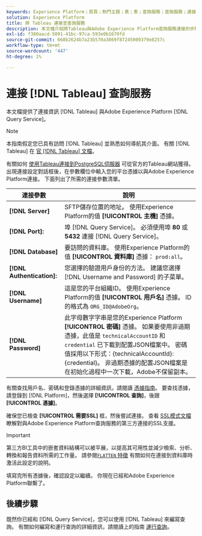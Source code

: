 ```yaml
---
keywords: Experience Platform；首頁；熱門主題；表；表；查詢服務；查詢服務；連接到查詢服務；
solution: Experience Platform
title: 將 Tableau 連接至查詢服務
description: 本文檔介紹將Tableau與Adobe Experience Platform查詢服務連接的步驟。
exl-id: f380aacd-5091-41bc-97ca-593e0b1670fd
source-git-commit: 668b2624b7a23b570a3869f87245009379e8257c
workflow-type: tm+mt
source-wordcount: '447'
ht-degree: 1%

---
```


# 連接 [!DNL Tableau] 查詢服務

本文檔提供了連接資訊 [!DNL Tableau] 與Adobe Experience Platform [!DNL Query Service]。

>[!NOTE]
>
> 本指南假定您已具有訪問 [!DNL Tableau] 並熟悉如何導航其介面。 有關 [!DNL Tableau] 在 [官 [!DNL Tableau] 文檔](https://help.tableau.com/current/pro/desktop/en-us/default.htm)。

有關如何 [使用Tableau連接到PostgreSQL伺服器](https://help.tableau.com/current/pro/desktop/en-us/examples_postgresql.htm) 可從官方的Tableau網站獲得。 出現連接設定對話框後，在參數欄位中輸入您的平台憑據以與Adobe Experience Platform連接。 下面列出了所需的連接參數清單。

| 連接參數 | 說明 |
|---|---|
| **[!DNL Server]** | SFTP儲存位置的地址。 使用Experience Platform的值 **[!UICONTROL 主機]** 憑據。 |
| **[!DNL Port]:** | 埠 [!DNL Query Service]。 必須使用埠 **80** 或 **5432** 連接 [!DNL Query Service]。 |
| **[!DNL Database]** | 要訪問的資料庫。 使用Experience Platform的值 **[!UICONTROL 資料庫]** 憑據： `prod:all`。 |
| **[!DNL Authentication]:** | 您選擇的驗證用戶身份的方法。 建議您選擇 [!DNL Username and Password] 的子菜單。 |
| **[!DNL Username]** | 這是您的平台組織ID。 使用Experience Platform的值 **[!UICONTROL 用戶名]** 憑據。 ID的格式為 `ORG_ID@AdobeOrg`。 |
| **[!DNL Password]** | 此字母數字字串是您的Experience Platform **[!UICONTROL 密碼]** 憑據。 如果要使用非過期憑據，此值是 `technicalAccountID` 和 `credential` 已下載到配置JSON檔案中。 密碼值採用以下形式：{technicalAccountId}:{credential}。 非過期憑據的配置JSON檔案是在初始化過程中一次下載，Adobe不保留副本。 |

有關查找用戶名、密碼和登錄憑據的詳細資訊，請閱讀 [憑據指南](../ui/credentials.md)。 要查找憑據，請登錄到 [!DNL Platform]，然後選擇 **[!UICONTROL 查詢]**，後跟 **[!UICONTROL 憑據]**。

確保您已檢查 **[!UICONTROL 需要SSL]** 框，然後嘗試連接。 查看 [SSL模式文檔](./ssl-modes.md) 瞭解對與Adobe Experience Platform查詢服務的第三方連接的SSL支援。

>[!IMPORTANT]
>
>第三方BI工具中的嵌套資料結構可以被平展，以提高其可用性並減少檢索、分析、轉換和報告資料所需的工作量。 請參閱[`FLATTEN` 特徵](../essential-concepts/flatten-nested-data.md) 有關如何在連接到資料庫時激活此設定的說明。

填寫完所有憑據後，確認設定以繼續。 你現在已經和Adobe Experience Platform聯繫了。

## 後續步驟

既然你已經和 [!DNL Query Service]，您可以使用 [!DNL Tableau] 來編寫查詢。 有關如何編寫和運行查詢的詳細資訊，請閱讀上的指南 [運行查詢](../best-practices/writing-queries.md)。
